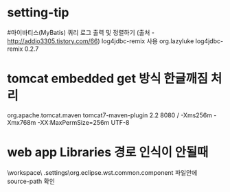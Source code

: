 # setting-tip

#마이바티스(MyBatis) 쿼리 로그 출력 및 정렬하기 (출처 -http://addio3305.tistory.com/66)
log4jdbc-remix 사용
<dependency>
    <groupId>org.lazyluke</groupId>
    <artifactId>log4jdbc-remix</artifactId>
    <version>0.2.7</version>
</dependency>

# tomcat embedded get 방식 한글깨짐 처리
<plugin>
	<groupId>org.apache.tomcat.maven</groupId>
	<artifactId>tomcat7-maven-plugin</artifactId>
	<version>2.2</version>
	<configuration>
		<port>8080</port>
		<path>/</path>
		<systemProperties>
			<JAVA_OPTS>-Xms256m -Xmx768m -XX:MaxPermSize=256m</JAVA_OPTS>
		</systemProperties>
		<uriEncoding>UTF-8</uriEncoding>
	</configuration>
</plugin>

# web app Libraries 경로 인식이 안될때
\workspace\ .settings\org.eclipse.wst.common.component 파일안에  
source-path 확인
